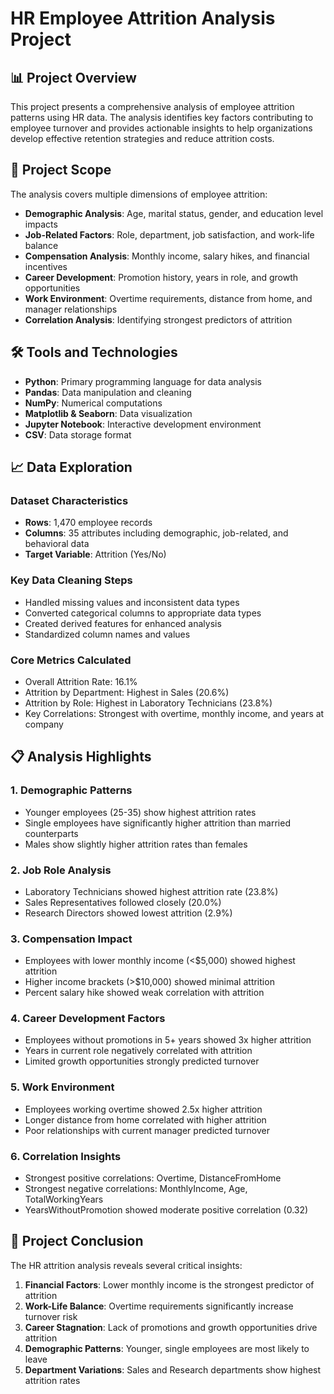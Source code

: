 # HR Employee Attrition Analysis Project

## 📊 Project Overview
This project presents a comprehensive analysis of employee attrition patterns using HR data. The analysis identifies key factors contributing to employee turnover and provides actionable insights to help organizations develop effective retention strategies and reduce attrition costs.

## 🎯 Project Scope
The analysis covers multiple dimensions of employee attrition:
- **Demographic Analysis**: Age, marital status, gender, and education level impacts
- **Job-Related Factors**: Role, department, job satisfaction, and work-life balance
- **Compensation Analysis**: Monthly income, salary hikes, and financial incentives
- **Career Development**: Promotion history, years in role, and growth opportunities
- **Work Environment**: Overtime requirements, distance from home, and manager relationships
- **Correlation Analysis**: Identifying strongest predictors of attrition

## 🛠️ Tools and Technologies
- **Python**: Primary programming language for data analysis
- **Pandas**: Data manipulation and cleaning
- **NumPy**: Numerical computations
- **Matplotlib & Seaborn**: Data visualization
- **Jupyter Notebook**: Interactive development environment
- **CSV**: Data storage format

## 📈 Data Exploration

### Dataset Characteristics
- **Rows**: 1,470 employee records
- **Columns**: 35 attributes including demographic, job-related, and behavioral data
- **Target Variable**: Attrition (Yes/No)

### Key Data Cleaning Steps
- Handled missing values and inconsistent data types
- Converted categorical columns to appropriate data types
- Created derived features for enhanced analysis
- Standardized column names and values

### Core Metrics Calculated
- Overall Attrition Rate: 16.1%
- Attrition by Department: Highest in Sales (20.6%)
- Attrition by Role: Highest in Laboratory Technicians (23.8%)
- Key Correlations: Strongest with overtime, monthly income, and years at company

## 📋 Analysis Highlights

### 1. Demographic Patterns
- Younger employees (25-35) show highest attrition rates
- Single employees have significantly higher attrition than married counterparts
- Males show slightly higher attrition rates than females

### 2. Job Role Analysis
- Laboratory Technicians showed highest attrition rate (23.8%)
- Sales Representatives followed closely (20.0%)
- Research Directors showed lowest attrition (2.9%)

### 3. Compensation Impact
- Employees with lower monthly income (<$5,000) showed highest attrition
- Higher income brackets (>$10,000) showed minimal attrition
- Percent salary hike showed weak correlation with attrition

### 4. Career Development Factors
- Employees without promotions in 5+ years showed 3x higher attrition
- Years in current role negatively correlated with attrition
- Limited growth opportunities strongly predicted turnover

### 5. Work Environment
- Employees working overtime showed 2.5x higher attrition
- Longer distance from home correlated with higher attrition
- Poor relationships with current manager predicted turnover

### 6. Correlation Insights
- Strongest positive correlations: Overtime, DistanceFromHome
- Strongest negative correlations: MonthlyIncome, Age, TotalWorkingYears
- YearsWithoutPromotion showed moderate positive correlation (0.32)

## 🎯 Project Conclusion
The HR attrition analysis reveals several critical insights:
1. **Financial Factors**: Lower monthly income is the strongest predictor of attrition
2. **Work-Life Balance**: Overtime requirements significantly increase turnover risk
3. **Career Stagnation**: Lack of promotions and growth opportunities drive attrition
4. **Demographic Patterns**: Younger, single employees are most likely to leave
5. **Department Variations**: Sales and Research departments show highest attrition rates
